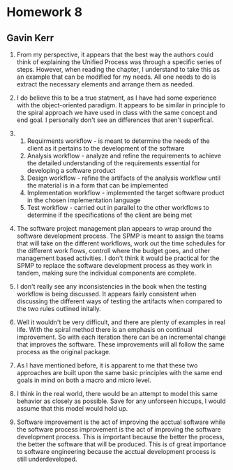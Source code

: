 # Homework 8
## Gavin Kerr

1. From my perspective, it appears that the best way the authors could think of explaining the Unified Process was through a specific series of steps. However, when reading the chapter, I understand to take this as an example that can be modified for my needs. All one needs to do is extract the necessary elements and arrange them as needed.

2. I do believe this to be a true statment, as I have had some experience with the object-oriented paradigm. It appears to be similar in principle to the spiral approach we have used in class with the same concept and end goal. I personally don't see an differences that aren't superfical. 

3. 
	1. Requirments workflow - is meant to determine the needs of the client as it pertains to the development of the software
	2. Analysis workflow - analyze and refine the requirements to achieve the detailed understanding of the requirements essential for developing a software product
	3. Design workflow - refine the artifacts of the analysis workflow until the material is in a form that can be implemented
	4. Implementation workflow - implemented the target software product in the chosen implementation language 
	5. Test workflow - carried out in parallel to the other workflows to determine if the specifications of the client are being met

4. The software project management plan appears to wrap around the software development process. The SPMP is meant to assign the teams that will take on the different workflows, work out the time schedules for the different work flows, controll where the budget goes, and other management based activities. I don't think it would be practical for the SPMP to replace the software development process as they work in tandem, making sure the individual components are complete.

5. I don't really see any inconsistencies in the book when the testing workflow is being discussed. It appears fairly consistent when discussing the different ways of testing the artifacts when compared to the two rules outlined initally.

6. Well it wouldn't be very difficult, and there are plenty of examples in real life. With the spiral method there is an emphasis on continual improvement. So with each iteration there can be an incremental change that improves the software. These improvements will all follow the same process as the original package.

7. As I have mentioned before, it is apparent to me that these two approaches are built upon the same basic principles with the same end goals in mind on both a macro and micro level. 

8. I think in the real world, there would be an attempt to model this same behavior as closely as possible. Save for any unforseen hiccups, I would assume that this model would hold up.

9. Software improvement is the act of improving the acctual software while the software process improvement is the act of improving the software development process. This is important because the better the process, the better the software that will be produced. This is of great importance to software engineering because the acctual development process is still underdeveloped.
